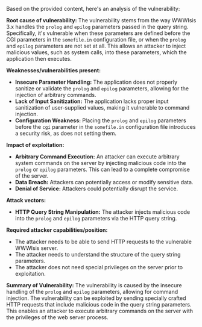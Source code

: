 Based on the provided content, here's an analysis of the vulnerability:

**Root cause of vulnerability:**
The vulnerability stems from the way WWWIsis 3.x handles the `prolog` and `epilog` parameters passed in the query string. Specifically, it's vulnerable when these parameters are defined before the CGI parameters in the `somefile.in` configuration file, or when the `prolog` and `epilog` parameters are not set at all. This allows an attacker to inject malicious values, such as system calls, into these parameters, which the application then executes.

**Weaknesses/vulnerabilities present:**
- **Insecure Parameter Handling:** The application does not properly sanitize or validate the `prolog` and `epilog` parameters, allowing for the injection of arbitrary commands.
- **Lack of Input Sanitization:** The application lacks proper input sanitization of user-supplied values, making it vulnerable to command injection.
- **Configuration Weakness:** Placing the `prolog` and `epilog` parameters before the `cgi` parameter in the `somefile.in` configuration file introduces a security risk, as does not setting them.

**Impact of exploitation:**
- **Arbitrary Command Execution:** An attacker can execute arbitrary system commands on the server by injecting malicious code into the `prolog` or `epilog` parameters. This can lead to a complete compromise of the server.
- **Data Breach:** Attackers can potentially access or modify sensitive data.
- **Denial of Service:** Attackers could potentially disrupt the service.

**Attack vectors:**
- **HTTP Query String Manipulation:** The attacker injects malicious code into the `prolog` and `epilog` parameters via the HTTP query string.

**Required attacker capabilities/position:**
- The attacker needs to be able to send HTTP requests to the vulnerable WWWIsis server.
- The attacker needs to understand the structure of the query string parameters.
- The attacker does not need special privileges on the server prior to exploitation.

**Summary of Vulnerability:**
The vulnerability is caused by the insecure handling of the `prolog` and `epilog` parameters, allowing for command injection. The vulnerability can be exploited by sending specially crafted HTTP requests that include malicious code in the query string parameters. This enables an attacker to execute arbitrary commands on the server with the privileges of the web server process.